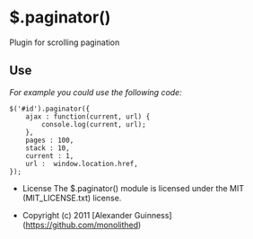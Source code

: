 # $.paginator()

Plugin for scrolling pagination

## Use
*For example you could use the following code:*

	$('#id').paginator({
		ajax : function(current, url) {
			console.log(current, url);
		},
		pages : 100,
		stack : 10,
		current : 1,
		url :  window.location.href,
	});

* License
    The $.paginator() module is licensed under the MIT (MIT_LICENSE.txt) license.

* Copyright (c) 2011 [Alexander Guinness] (https://github.com/monolithed)

